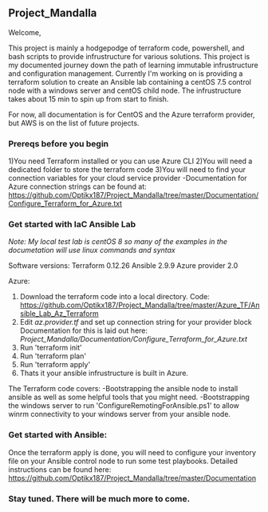 ## Project_Mandalla

Welcome, 

This project is mainly a hodgepodge of terraform code, powershell, and bash scripts to provide infrustructure for various solutions. This project is my documented journey down the path of learning immutable infrustructure and configuration management. Currently I'm working on is providing a terraform solution to create an Ansible lab containing a centOS 7.5 control node with a windows server and centOS child node. The infrustructure takes about 15 min to spin up from start to finish. 

For now, all documentation is for CentOS and the Azure terraform provider, but AWS is on the list of future projects.

### Prereqs before you begin

1)You need Terraform installed or you can use Azure CLI
2)You will need a dedicated folder to store the terraform code
3)You will need to find your connection variables for your cloud service provider
  -Documentation for Azure connection strings can be found at:
  https://github.com/Optikx187/Project_Mandalla/tree/master/Documentation/Configure_Terraform_for_Azure.txt
 
### Get started with IaC Ansible Lab 
_Note: My local test lab is centOS 8 so many of the examples in the documetation will use linux commands and syntax_

Software versions:
Terraform 0.12.26
Ansible 2.9.9
Azure provider 2.0

Azure: 
1) Download the terraform code into a local directory.
   Code: https://github.com/Optikx187/Project_Mandalla/tree/master/Azure_TF/Ansible_Lab_Az_Terraform
2) Edit _az.provider.tf_ and set up connection string for your provider block
  Documentation for this is laid out here: _Project_Mandalla/Documentation/Configure_Terraform_for_Azure.txt_ 
3) Run 'terraform init'
4) Run 'terraform plan'
5) Run 'terraform apply'
6) Thats it your ansible infrustructure is built in Azure. 

The Terraform code covers:
-Bootstrapping the ansible node to install ansible as well as some helpful tools that you might need.
-Bootstrapping the windows server to run 'ConfigureRemotingForAnsible.ps1' to allow winrm connectivity to your windows server from your ansible node.

### Get started with Ansible:
Once the terraform apply is done, you will need to configure your inventory file on your Ansible control node to run some test playbooks. 
Detailed instructions can be found here: https://github.com/Optikx187/Project_Mandalla/tree/master/Documentation


### Stay tuned. There will be much more to come.  

